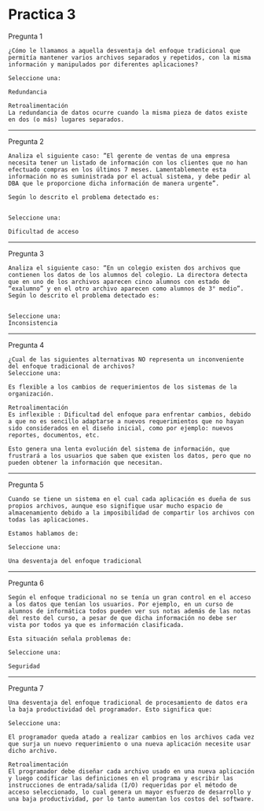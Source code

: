 # Practica 3

Pregunta 1

    ¿Cómo le llamamos a aquella desventaja del enfoque tradicional que permitía mantener varios archivos separados y repetidos, con la misma información y manipulados por diferentes aplicaciones?

    Seleccione una:

    Redundancia

    Retroalimentación
    La redundancia de datos ocurre cuando la misma pieza de datos existe en dos (o más) lugares separados.

---

Pregunta 2

    Analiza el siguiente caso: ”El gerente de ventas de una empresa necesita tener un listado de información con los clientes que no han efectuado compras en los últimos 7 meses. Lamentablemente esta información no es suministrada por el actual sistema, y debe pedir al DBA que le proporcione dicha información de manera urgente”.

    Según lo descrito el problema detectado es:


    Seleccione una:

    Dificultad de acceso

---

Pregunta 3

    Analiza el siguiente caso: “En un colegio existen dos archivos que contienen los datos de los alumnos del colegio. La directora detecta que en uno de los archivos aparecen cinco alumnos con estado de “exalumno” y en el otro archivo aparecen como alumnos de 3° medio”. Según lo descrito el problema detectado es:


    Seleccione una:
    Inconsistencia

---

Pregunta 4

    ¿Cual de las siguientes alternativas NO representa un inconveniente del enfoque tradicional de archivos?
    Seleccione una:

    Es flexible a los cambios de requerimientos de los sistemas de la organización.

    Retroalimentación
    Es inflexible : Dificultad del enfoque para enfrentar cambios, debido a que no es sencillo adaptarse a nuevos requerimientos que no hayan sido considerados en el diseño inicial, como por ejemplo: nuevos reportes, documentos, etc.

    Esto genera una lenta evolución del sistema de información, que frustrará a los usuarios que saben que existen los datos, pero que no pueden obtener la información que necesitan.

---

Pregunta 5

    Cuando se tiene un sistema en el cual cada aplicación es dueña de sus propios archivos, aunque eso signifique usar mucho espacio de almacenamiento debido a la imposibilidad de compartir los archivos con todas las aplicaciones.

    Estamos hablamos de:

    Seleccione una:

    Una desventaja del enfoque tradicional

---

Pregunta 6

    Según el enfoque tradicional no se tenía un gran control en el acceso a los datos que tenían los usuarios. Por ejemplo, en un curso de alumnos de informática todos pueden ver sus notas además de las notas del resto del curso, a pesar de que dicha información no debe ser vista por todos ya que es información clasificada.

    Esta situación señala problemas de:

    Seleccione una:

    Seguridad

---

Pregunta 7

    Una desventaja del enfoque tradicional de procesamiento de datos era la baja productividad del programador. Esto significa que:

    Seleccione una:

    El programador queda atado a realizar cambios en los archivos cada vez que surja un nuevo requerimiento o una nueva aplicación necesite usar dicho archivo.

    Retroalimentación
    El programador debe diseñar cada archivo usado en una nueva aplicación y luego codificar las definiciones en el programa y escribir las instrucciones de entrada/salida (I/O) requeridas por el método de acceso seleccionado, lo cual genera un mayor esfuerzo de desarrollo y una baja productividad, por lo tanto aumentan los costos del software.
